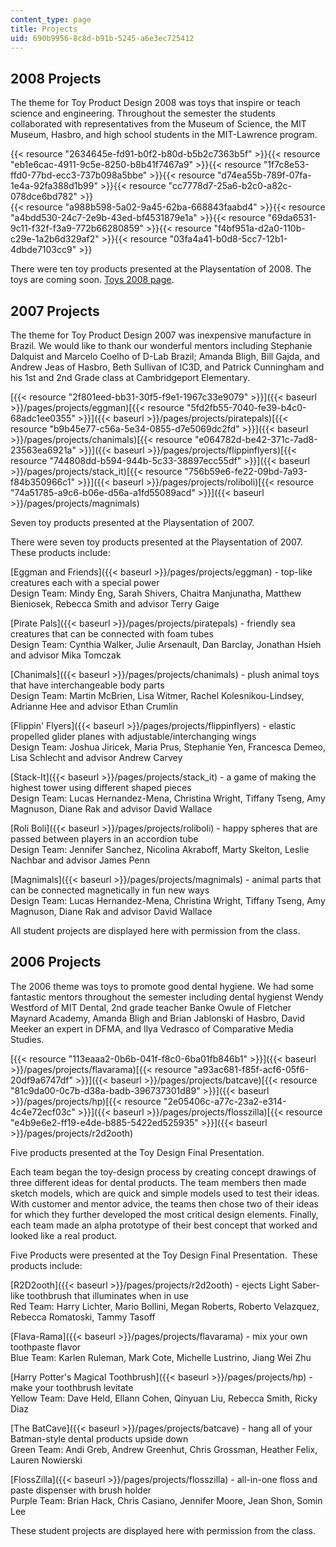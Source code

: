 ```yaml
---
content_type: page
title: Projects
uid: 690b9956-8c8d-b91b-5245-a6e3ec725412
---
```


2008 Projects
-------------

The theme for Toy Product Design 2008 was toys that inspire or teach science and engineering. Throughout the semester the students collaborated with representatives from the Museum of Science, the MIT Museum, Hasbro, and high school students in the MIT-Lawrence program.

{{< resource "2634645e-fd91-b0f2-b80d-b5b2c7363b5f" >}}{{< resource "eb1e6cac-4911-9c5e-8250-b8b41f7467a9" >}}{{< resource "1f7c8e53-ffd0-77bd-ecc3-737b098a5bbe" >}}{{< resource "d74ea55b-789f-07fa-1e4a-92fa388d1b99" >}}{{< resource "cc7778d7-25a6-b2c0-a82c-078dce6bd782" >}}  
{{< resource "a988b598-5a02-9a45-62ba-668843faabd4" >}}{{< resource "a4bdd530-24c7-2e9b-43ed-bf4531879e1a" >}}{{< resource "69da6531-9c11-f32f-f3a9-772b66280859" >}}{{< resource "f4bf951a-d2a0-110b-c29e-1a2b6d329af2" >}}{{< resource "03fa4a41-b0d8-5cc7-12b1-4dbde7103cc9" >}}

There were ten toy products presented at the Playsentation of 2008. The toys are coming soon. [Toys 2008 page](http://web.mit.edu/2.00b/www/pastyears/pages/toys08.html).

2007 Projects
-------------

The theme for Toy Product Design 2007 was inexpensive manufacture in Brazil. We would like to thank our wonderful mentors including Stephanie Dalquist and Marcelo Coelho of D-Lab Brazil; Amanda Bligh, Bill Gajda, and Andrew Jeas of Hasbro, Beth Sullivan of IC3D, and Patrick Cunningham and his 1st and 2nd Grade class at Cambridgeport Elementary.

[{{< resource "2f801eed-bb31-30f5-f9e1-1967c33e9079" >}}]({{< baseurl >}}/pages/projects/eggman)[{{< resource "5fd2fb55-7040-fe39-b4c0-68adc1ee0355" >}}]({{< baseurl >}}/pages/projects/piratepals)[{{< resource "b9b45e77-c56a-5e34-0855-d7e5069dc2fd" >}}]({{< baseurl >}}/pages/projects/chanimals)[{{< resource "e064782d-be42-371c-7ad8-23563ea6921a" >}}]({{< baseurl >}}/pages/projects/flippinflyers)[{{< resource "744808dd-b594-944b-5c33-38897ecc55df" >}}]({{< baseurl >}}/pages/projects/stack_it)[{{< resource "756b59e6-fe22-09bd-7a93-f84b350966c1" >}}]({{< baseurl >}}/pages/projects/roliboli)[{{< resource "74a51785-a9c6-b06e-d56a-a1fd55089acd" >}}]({{< baseurl >}}/pages/projects/magnimals)

Seven toy products presented at the Playsentation of 2007.

There were seven toy products presented at the Playsentation of 2007. These products include:

[Eggman and Friends]({{< baseurl >}}/pages/projects/eggman) - top-like creatures each with a special power  
Design Team: Mindy Eng, Sarah Shivers, Chaitra Manjunatha, Matthew Bieniosek, Rebecca Smith and advisor Terry Gaige

[Pirate Pals]({{< baseurl >}}/pages/projects/piratepals) - friendly sea creatures that can be connected with foam tubes  
Design Team: Cynthia Walker, Julie Arsenault, Dan Barclay, Jonathan Hsieh and advisor Mika Tomczak

[Chanimals]({{< baseurl >}}/pages/projects/chanimals) - plush animal toys that have interchangeable body parts  
Design Team: Martin McBrien, Lisa Witmer, Rachel Kolesnikou-Lindsey, Adrianne Hee and advisor Ethan Crumlin

[Flippin' Flyers]({{< baseurl >}}/pages/projects/flippinflyers) - elastic propelled glider planes with adjustable/interchanging wings  
Design Team: Joshua Jiricek, Maria Prus, Stephanie Yen, Francesca Demeo, Lisa Schlecht and advisor Andrew Carvey

[Stack-It]({{< baseurl >}}/pages/projects/stack_it) - a game of making the highest tower using different shaped pieces  
Design Team: Lucas Hernandez-Mena, Christina Wright, Tiffany Tseng, Amy Magnuson, Diane Rak and advisor David Wallace

[Roli Boli]({{< baseurl >}}/pages/projects/roliboli) - happy spheres that are passed between players in an accordion tube  
Design Team: Jennifer Sanchez, Nicolina Akraboff, Marty Skelton, Leslie Nachbar and advisor James Penn

[Magnimals]({{< baseurl >}}/pages/projects/magnimals) - animal parts that can be connected magnetically in fun new ways  
Design Team: Lucas Hernandez-Mena, Christina Wright, Tiffany Tseng, Amy Magnuson, Diane Rak and advisor David Wallace

All student projects are displayed here with permission from the class.

2006 Projects
-------------

The 2006 theme was toys to promote good dental hygiene. We had some fantastic mentors throughout the semester including dental hygienst Wendy Westford of MIT Dental, 2nd grade teacher Banke Owule of Fletcher Maynard Academy, Amanda Bligh and Brian Jablonski of Hasbro, David Meeker an expert in DFMA, and Ilya Vedrasco of Comparative Media Studies.

[{{< resource "113eaaa2-0b6b-041f-f8c0-6ba01fb846b1" >}}]({{< baseurl >}}/pages/projects/flavarama)[{{< resource "a93ac681-f85f-acf6-05f6-20df9a6747df" >}}]({{< baseurl >}}/pages/projects/batcave)[{{< resource "81c9da00-0c7b-d38a-badb-396737301d89" >}}]({{< baseurl >}}/pages/projects/hp)[{{< resource "2e05406c-a77c-23a2-e314-4c4e72ecf03c" >}}]({{< baseurl >}}/pages/projects/flosszilla)[{{< resource "e4b9e6e2-ff19-e4de-b885-5422ed525935" >}}]({{< baseurl >}}/pages/projects/r2d2ooth)

Five products presented at the Toy Design Final Presentation.

Each team began the toy-design process by creating concept drawings of three different ideas for dental products. The team members then made sketch models, which are quick and simple models used to test their ideas. With customer and mentor advice, the teams then chose two of their ideas for which they further developed the most critical design elements. Finally, each team made an alpha prototype of their best concept that worked and looked like a real product.

Five Products were presented at the Toy Design Final Presentation.  These products include: 

[R2D2ooth]({{< baseurl >}}/pages/projects/r2d2ooth) - ejects Light Saber-like toothbrush that illuminates when in use  
Red Team: Harry Lichter, Mario Bollini, Megan Roberts, Roberto Velazquez, Rebecca Romatoski, Tammy Tasoff

[Flava-Rama]({{< baseurl >}}/pages/projects/flavarama) - mix your own toothpaste flavor  
Blue Team: Karlen Ruleman, Mark Cote, Michelle Lustrino, Jiang Wei Zhu

[Harry Potter's Magical Toothbrush]({{< baseurl >}}/pages/projects/hp) - make your toothbrush levitate  
Yellow Team: Dave Held, Ellann Cohen, Qinyuan Liu, Rebecca Smith, Ricky Diaz

[The BatCave]({{< baseurl >}}/pages/projects/batcave) - hang all of your Batman-style dental products upside down  
Green Team: Andi Greb, Andrew Greenhut, Chris Grossman, Heather Felix, Lauren Nowierski

[FlossZilla]({{< baseurl >}}/pages/projects/flosszilla) - all-in-one floss and paste dispenser with brush holder  
Purple Team: Brian Hack, Chris Casiano, Jennifer Moore, Jean Shon, Somin Lee

These student projects are displayed here with permission from the class.